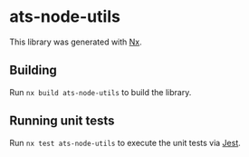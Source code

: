 # ats-node-utils

This library was generated with [Nx](https://nx.dev).

## Building

Run `nx build ats-node-utils` to build the library.

## Running unit tests

Run `nx test ats-node-utils` to execute the unit tests via [Jest](https://jestjs.io).
